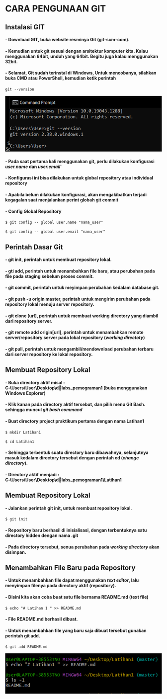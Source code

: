 # CARA PENGUNAAN GIT

 ## Instalasi GIT

#### - Download GIT, buka website resminya Git (git-scm-com). 
#### - Kemudian untuk git sesuai dengan arsitektur komputer kita. Kalau menggunakan 64bit, unduh yang 64bit. Begitu juga kalau menggunakan 32bit.
#### - Selamat, Git sudah terinstal di Windows, Untuk mencobanya, silahkan buka CMD atau PowerShell, kemudian ketik perintah
```
git --version
```
![Gambar1](gambar/git1.png)

#### - Pada saat pertama kali menggunakan git, perlu dilakukan konfigurasi *user.name* dan *user.email*'
#### - Konfigurasi ini bisa dilakukan untuk global repository atau individual repository
#### - Apabila belum dilakukan konfigurasi, akan mengakibatkan terjadi kegagalan saat menjalankan perint globah git commit


#### - Config Global Repository
```
$ git config -- global user.name "nama_user"
```
```
$ git config -- global user.email "nama_user"
```

## Perintah Dasar Git


#### - git init, perintah untuk membuat repository lokal.
#### - gti add, perintah untuk menambahkan file baru, atau perubahan pada file pada staging sebelum proses commit.
#### - git commit, perintah untuk meyimpan perubahan kedalam database git.
#### - git push -u origin master, perintah untuk mengirim perubahan pada repository lokal menuju server repository.
#### - git clone [url], perintah untuk membuat working directory yang diambil dari repository server.
#### - git remote add origin[url], perintah untuk menambahkan remote server/repository server pada lokal repository (*working directoty*)
#### - git pull, perintah untuk mengambil/mendownload perubahan terbaru dari server repository ke lokal repository.

## Membuat Repository Lokal

#### - Buka directory aktif misal : C:\Users\User\Desktop\dlabs_pemograman1 (buka menggunakan Windows Explorer)
#### - Klik kanan pada directory aktif tersebut, dan pilih menu Git Bash. sehingga muncul *git bash command*
#### - Buat directory project praktikum pertama dengan nama Latihan1
```
$ mkdir Latihan1
```
```
$ cd Latihan1
```
#### - Sehingga terbentuk suatu directory baru dibawahnya, selanjutnya masuk kedalam directory tersebut dengan perintah cd (*change directory*).
#### - Directory aktif menjadi : C:\Users\User\Desktop\dlabs_pemograman1\Latihan1

## Membuat Repository Lokal

#### - Jalankan perintah git init, untuk membuat repository lokal.
```
$ git init
```
#### - Repository baru berhasil di inisialisasi, dengan terbentuknya satu directory hidden dengan nama .git
#### - Pada directory tersebut, senua perubahan pada *working directory* akan disimpan.

## Menambahkan File Baru pada Repository

#### - Untuk menambahkan file dapat menggunakan *text editor*, lalu menyimpan filenya pada directory aktif (repository).
#### - Disini kita akan coba buat satu file bernama README.md (text file)
```
$ echo "# Latihan 1 " >> README.md
```
#### - File README.md berhasil dibuat.

#### - Untuk menambahkan file yang baru saja dibuat tersebut gunakan perintah git add.
```
$ git add README.md
```

![Gambar1](gambar/git2.png)
